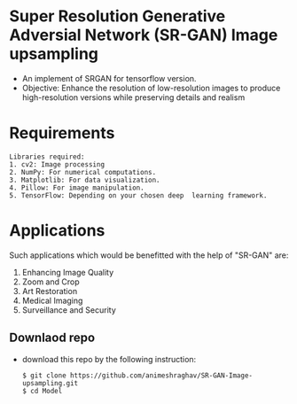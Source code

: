 # Super Resolution Generative Adversial Network (SR-GAN) Image upsampling
  - An implement of SRGAN for tensorflow version.
  - Objective: Enhance the resolution of low-resolution images to produce high-resolution versions while preserving details and realism

# Requirements
    Libraries required:
    1. cv2: Image processing
    2. NumPy: For numerical computations.
    3. Matplotlib: For data visualization.
    4. Pillow: For image manipulation.
    5. TensorFlow: Depending on your chosen deep  learning framework.
  
# Applications
  Such applications which would be benefitted with the help of "SR-GAN" are:
  1. Enhancing Image Quality
  2. Zoom and Crop
  3. Art Restoration
  4. Medical Imaging
  5. Surveillance and Security 

  ## Downlaod repo
  - download this repo by the following instruction:
  
        $ git clone https://github.com/animeshraghav/SR-GAN-Image-upsampling.git
        $ cd Model